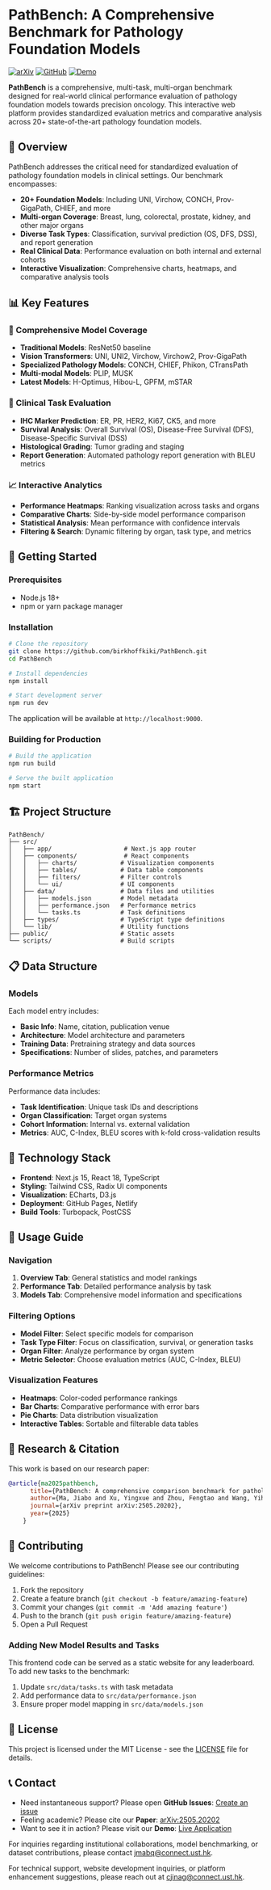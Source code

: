 # PathBench: A Comprehensive Benchmark for Pathology Foundation Models

[![arXiv](https://img.shields.io/badge/arXiv-2505.20202-b31b1b.svg)](https://arxiv.org/abs/2505.20202)
[![GitHub](https://img.shields.io/badge/GitHub-birkhoffkiki/PathBench-blue.svg)](https://github.com/birkhoffkiki/PathBench)
[![Demo](https://img.shields.io/badge/Demo-Live%20Site-green.svg)](https://birkhoffkiki.github.io/PathBench/)

**PathBench** is a comprehensive, multi-task, multi-organ benchmark designed for real-world clinical performance evaluation of pathology foundation models towards precision oncology. This interactive web platform provides standardized evaluation metrics and comparative analysis across 20+ state-of-the-art pathology foundation models.

## 🎯 Overview

PathBench addresses the critical need for standardized evaluation of pathology foundation models in clinical settings. Our benchmark encompasses:

- **20+ Foundation Models**: Including UNI, Virchow, CONCH, Prov-GigaPath, CHIEF, and more
- **Multi-organ Coverage**: Breast, lung, colorectal, prostate, kidney, and other major organs
- **Diverse Task Types**: Classification, survival prediction (OS, DFS, DSS), and report generation
- **Real Clinical Data**: Performance evaluation on both internal and external cohorts
- **Interactive Visualization**: Comprehensive charts, heatmaps, and comparative analysis tools

## 📊 Key Features

### 🔬 Comprehensive Model Coverage
- **Traditional Models**: ResNet50 baseline
- **Vision Transformers**: UNI, UNI2, Virchow, Virchow2, Prov-GigaPath
- **Specialized Pathology Models**: CONCH, CHIEF, Phikon, CTransPath
- **Multi-modal Models**: PLIP, MUSK
- **Latest Models**: H-Optimus, Hibou-L, GPFM, mSTAR

### 🏥 Clinical Task Evaluation
- **IHC Marker Prediction**: ER, PR, HER2, Ki67, CK5, and more
- **Survival Analysis**: Overall Survival (OS), Disease-Free Survival (DFS), Disease-Specific Survival (DSS)
- **Histological Grading**: Tumor grading and staging
- **Report Generation**: Automated pathology report generation with BLEU metrics

### 📈 Interactive Analytics
- **Performance Heatmaps**: Ranking visualization across tasks and organs
- **Comparative Charts**: Side-by-side model performance comparison
- **Statistical Analysis**: Mean performance with confidence intervals
- **Filtering & Search**: Dynamic filtering by organ, task type, and metrics

## 🚀 Getting Started

### Prerequisites
- Node.js 18+
- npm or yarn package manager

### Installation

```bash
# Clone the repository
git clone https://github.com/birkhoffkiki/PathBench.git
cd PathBench

# Install dependencies
npm install

# Start development server
npm run dev
```

The application will be available at `http://localhost:9000`.

### Building for Production

```bash
# Build the application
npm run build

# Serve the built application
npm start
```

## 🏗️ Project Structure

```
PathBench/
├── src/
│   ├── app/                    # Next.js app router
│   ├── components/             # React components
│   │   ├── charts/            # Visualization components
│   │   ├── tables/            # Data table components
│   │   ├── filters/           # Filter controls
│   │   └── ui/                # UI components
│   ├── data/                  # Data files and utilities
│   │   ├── models.json        # Model metadata
│   │   ├── performance.json   # Performance metrics
│   │   └── tasks.ts           # Task definitions
│   ├── types/                 # TypeScript type definitions
│   └── lib/                   # Utility functions
├── public/                    # Static assets
└── scripts/                   # Build scripts
```

## 📋 Data Structure

### Models
Each model entry includes:
- **Basic Info**: Name, citation, publication venue
- **Architecture**: Model architecture and parameters
- **Training Data**: Pretraining strategy and data sources
- **Specifications**: Number of slides, patches, and parameters

### Performance Metrics
Performance data includes:
- **Task Identification**: Unique task IDs and descriptions
- **Organ Classification**: Target organ systems
- **Cohort Information**: Internal vs. external validation
- **Metrics**: AUC, C-Index, BLEU scores with k-fold cross-validation results

## 🎨 Technology Stack

- **Frontend**: Next.js 15, React 18, TypeScript
- **Styling**: Tailwind CSS, Radix UI components
- **Visualization**: ECharts, D3.js
- **Deployment**: GitHub Pages, Netlify
- **Build Tools**: Turbopack, PostCSS

## 📖 Usage Guide

### Navigation
1. **Overview Tab**: General statistics and model rankings
2. **Performance Tab**: Detailed performance analysis by task
3. **Models Tab**: Comprehensive model information and specifications

### Filtering Options
- **Model Filter**: Select specific models for comparison
- **Task Type Filter**: Focus on classification, survival, or generation tasks
- **Organ Filter**: Analyze performance by organ system
- **Metric Selector**: Choose evaluation metrics (AUC, C-Index, BLEU)

### Visualization Features
- **Heatmaps**: Color-coded performance rankings
- **Bar Charts**: Comparative performance with error bars
- **Pie Charts**: Data distribution visualization
- **Interactive Tables**: Sortable and filterable data tables

## 🔬 Research & Citation

This work is based on our research paper:

```bibtex
@article{ma2025pathbench,
      title={PathBench: A comprehensive comparison benchmark for pathology foundation models towards precision oncology},
      author={Ma, Jiabo and Xu, Yingxue and Zhou, Fengtao and Wang, Yihui and Jin, Cheng and Guo, Zhengrui and Wu, Jianfeng and Tang, On Ki and Zhou, Huajun and Wang, Xi and Luo, Luyang and Zhang, Zhengyu and Cai, Du and Gao, Zizhao and Wang, Wei and Liu, Yueping and He, Jiankun and Cui, Jing and Li, Zhenhui and Zhang, Jing and Gao, Feng and Zhang, Xiuming and Liang, Li and Chan, Ronald Cheong Kin and Wang, Zhe and Chen, Hao},
      journal={arXiv preprint arXiv:2505.20202},
      year={2025}
    }
```

## 🤝 Contributing

We welcome contributions to PathBench! Please see our contributing guidelines:

1. Fork the repository
2. Create a feature branch (`git checkout -b feature/amazing-feature`)
3. Commit your changes (`git commit -m 'Add amazing feature'`)
4. Push to the branch (`git push origin feature/amazing-feature`)
5. Open a Pull Request

### Adding New Model Results and Tasks
This frontend code can be served as a static website for any leaderboard. To add new tasks to the benchmark:

1. Update `src/data/tasks.ts` with task metadata
2. Add performance data to `src/data/performance.json`
3. Ensure proper model mapping in `src/data/models.json`

## 📄 License

This project is licensed under the MIT License - see the [LICENSE](LICENSE) file for details.

## 📞 Contact

- Need instantaneous support?  Please open **GitHub Issues**: [Create an issue](https://github.com/birkhoffkiki/PathBench/issues)
- Feeling academic?  Please cite our **Paper**: [arXiv:2505.20202](https://arxiv.org/abs/2505.20202)
- Want to see it in action?  Please visit our **Demo**: [Live Application](https://birkhoffkiki.github.io/PathBench/)

For inquiries regarding institutional collaborations, model benchmarking, or dataset contributions, please contact [jmabq@connect.ust.hk](mailto:jmabq@connect.ust.hk).

For technical support, website development inquiries, or platform enhancement suggestions, please reach out at [cjinag@connect.ust.hk](mailto:cjinag@connect.ust.hk).